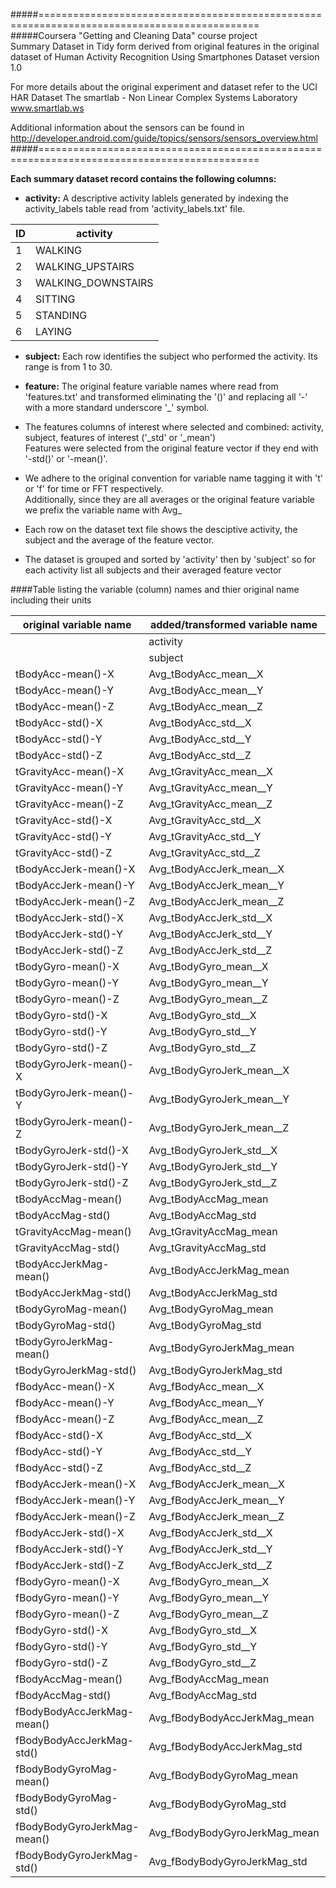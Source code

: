 #####============================================================================================ 
#####Coursera "Getting and Cleaning Data" course project  
Summary Dataset in Tidy form derived from original features
in the original dataset of Human Activity Recognition Using Smartphones Dataset version 1.0

For more details about the original experiment and dataset refer to the
UCI HAR Dataset
The smartlab - Non Linear Complex Systems Laboratory
www.smartlab.ws

Additional information about the sensors can be found in
http://developer.android.com/guide/topics/sensors/sensors_overview.html
#####============================================================================================ 


**Each summary dataset record contains the following columns:**
- **activity:** A descriptive activity lablels generated by indexing the activity_labels table read from 'activity_labels.txt' file.


|ID|activity|
|-------|-------|
|1| WALKING|
|2| WALKING_UPSTAIRS|
|3| WALKING_DOWNSTAIRS|
|4| SITTING|
|5| STANDING|
|6| LAYING|

- **subject:** Each row identifies the subject who performed the activity.
          Its range is from 1 to 30. 

- **feature:** The original feature variable names where read from 'features.txt' and transformed eliminating the '()' and replacing all '-' with a more standard underscore '_' symbol.

- The features columns of interest where selected and combined: activity, subject, features of interest ('_std' or '_mean')  
          Features were selected from the original feature vector if they end with '-std()' or '-mean()'.
- We adhere to the original convention for variable name tagging it with 't' or 'f' for time or FFT respectively.  
          Additionally, since they are all averages or the original feature variable we prefix the variable name with Avg_


- Each row on the dataset text file shows the desciptive activity, the subject and the average of the feature vector.
- The dataset is grouped and sorted by 'activity' then by 'subject' so for each activity list all subjects and their averaged feature vector



####Table listing the variable (column) names and thier original name including their units


|	original variable name	|	added/transformed variable name	|	units	|
|	-------	|	-------	|	-------	|
|		|	activity	|		|
|		|	subject	|		|
|	tBodyAcc-mean()-X	|	Avg_tBodyAcc_mean__X	|	m/s^2	|
|	tBodyAcc-mean()-Y	|	Avg_tBodyAcc_mean__Y	|	m/s^2	|
|	tBodyAcc-mean()-Z	|	Avg_tBodyAcc_mean__Z	|	m/s^2	|
|	tBodyAcc-std()-X	|	Avg_tBodyAcc_std__X	|	m/s^2	|
|	tBodyAcc-std()-Y	|	Avg_tBodyAcc_std__Y	|	m/s^2	|
|	tBodyAcc-std()-Z	|	Avg_tBodyAcc_std__Z	|	m/s^2	|
|	tGravityAcc-mean()-X	|	Avg_tGravityAcc_mean__X	|	m/s^2	|
|	tGravityAcc-mean()-Y	|	Avg_tGravityAcc_mean__Y	|	m/s^2	|
|	tGravityAcc-mean()-Z	|	Avg_tGravityAcc_mean__Z	|	m/s^2	|
|	tGravityAcc-std()-X	|	Avg_tGravityAcc_std__X	|	m/s^2	|
|	tGravityAcc-std()-Y	|	Avg_tGravityAcc_std__Y	|	m/s^2	|
|	tGravityAcc-std()-Z	|	Avg_tGravityAcc_std__Z	|	m/s^2	|
|	tBodyAccJerk-mean()-X	|	Avg_tBodyAccJerk_mean__X	|	m/s^2	|
|	tBodyAccJerk-mean()-Y	|	Avg_tBodyAccJerk_mean__Y	|	m/s^2	|
|	tBodyAccJerk-mean()-Z	|	Avg_tBodyAccJerk_mean__Z	|	m/s^2	|
|	tBodyAccJerk-std()-X	|	Avg_tBodyAccJerk_std__X	|	m/s^2	|
|	tBodyAccJerk-std()-Y	|	Avg_tBodyAccJerk_std__Y	|	m/s^2	|
|	tBodyAccJerk-std()-Z	|	Avg_tBodyAccJerk_std__Z	|	m/s^2	|
|	tBodyGyro-mean()-X	|	Avg_tBodyGyro_mean__X	|	rad/s	|
|	tBodyGyro-mean()-Y	|	Avg_tBodyGyro_mean__Y	|	rad/s	|
|	tBodyGyro-mean()-Z	|	Avg_tBodyGyro_mean__Z	|	rad/s	|
|	tBodyGyro-std()-X	|	Avg_tBodyGyro_std__X	|	rad/s	|
|	tBodyGyro-std()-Y	|	Avg_tBodyGyro_std__Y	|	rad/s	|
|	tBodyGyro-std()-Z	|	Avg_tBodyGyro_std__Z	|	rad/s	|
|	tBodyGyroJerk-mean()-X	|	Avg_tBodyGyroJerk_mean__X	|	rad/s	|
|	tBodyGyroJerk-mean()-Y	|	Avg_tBodyGyroJerk_mean__Y	|	rad/s	|
|	tBodyGyroJerk-mean()-Z	|	Avg_tBodyGyroJerk_mean__Z	|	rad/s	|
|	tBodyGyroJerk-std()-X	|	Avg_tBodyGyroJerk_std__X	|	rad/s	|
|	tBodyGyroJerk-std()-Y	|	Avg_tBodyGyroJerk_std__Y	|	rad/s	|
|	tBodyGyroJerk-std()-Z	|	Avg_tBodyGyroJerk_std__Z	|	rad/s	|
|	tBodyAccMag-mean()	|	Avg_tBodyAccMag_mean	|	m/s^2	|
|	tBodyAccMag-std()	|	Avg_tBodyAccMag_std	|	m/s^2	|
|	tGravityAccMag-mean()	|	Avg_tGravityAccMag_mean	|	m/s^2	|
|	tGravityAccMag-std()	|	Avg_tGravityAccMag_std	|	m/s^2	|
|	tBodyAccJerkMag-mean()	|	Avg_tBodyAccJerkMag_mean	|	m/s^2	|
|	tBodyAccJerkMag-std()	|	Avg_tBodyAccJerkMag_std	|	m/s^2	|
|	tBodyGyroMag-mean()	|	Avg_tBodyGyroMag_mean	|	rad/s	|
|	tBodyGyroMag-std()	|	Avg_tBodyGyroMag_std	|	rad/s	|
|	tBodyGyroJerkMag-mean()	|	Avg_tBodyGyroJerkMag_mean	|	rad/s	|
|	tBodyGyroJerkMag-std()	|	Avg_tBodyGyroJerkMag_std	|	rad/s	|
|	fBodyAcc-mean()-X	|	Avg_fBodyAcc_mean__X	|	(m/s^2)^2/Hz	|
|	fBodyAcc-mean()-Y	|	Avg_fBodyAcc_mean__Y	|	(m/s^2)^2/Hz	|
|	fBodyAcc-mean()-Z	|	Avg_fBodyAcc_mean__Z	|	(m/s^2)^2/Hz	|
|	fBodyAcc-std()-X	|	Avg_fBodyAcc_std__X	|	(m/s^2)^2/Hz	|
|	fBodyAcc-std()-Y	|	Avg_fBodyAcc_std__Y	|	(m/s^2)^2/Hz	|
|	fBodyAcc-std()-Z	|	Avg_fBodyAcc_std__Z	|	(m/s^2)^2/Hz	|
|	fBodyAccJerk-mean()-X	|	Avg_fBodyAccJerk_mean__X	|	(m/s^2)^2/Hz	|
|	fBodyAccJerk-mean()-Y	|	Avg_fBodyAccJerk_mean__Y	|	(m/s^2)^2/Hz	|
|	fBodyAccJerk-mean()-Z	|	Avg_fBodyAccJerk_mean__Z	|	(m/s^2)^2/Hz	|
|	fBodyAccJerk-std()-X	|	Avg_fBodyAccJerk_std__X	|	(m/s^2)^2/Hz	|
|	fBodyAccJerk-std()-Y	|	Avg_fBodyAccJerk_std__Y	|	(m/s^2)^2/Hz	|
|	fBodyAccJerk-std()-Z	|	Avg_fBodyAccJerk_std__Z	|	(m/s^2)^2/Hz	|
|	fBodyGyro-mean()-X	|	Avg_fBodyGyro_mean__X	|	(rad/s)^2/Hz	|
|	fBodyGyro-mean()-Y	|	Avg_fBodyGyro_mean__Y	|	(rad/s)^2/Hz	|
|	fBodyGyro-mean()-Z	|	Avg_fBodyGyro_mean__Z	|	(rad/s)^2/Hz	|
|	fBodyGyro-std()-X	|	Avg_fBodyGyro_std__X	|	(rad/s)^2/Hz	|
|	fBodyGyro-std()-Y	|	Avg_fBodyGyro_std__Y	|	(rad/s)^2/Hz	|
|	fBodyGyro-std()-Z	|	Avg_fBodyGyro_std__Z	|	(rad/s)^2/Hz	|
|	fBodyAccMag-mean()	|	Avg_fBodyAccMag_mean	|	(m/s^2)^2/Hz	|
|	fBodyAccMag-std()	|	Avg_fBodyAccMag_std	|	(m/s^2)^2/Hz	|
|	fBodyBodyAccJerkMag-mean()	|	Avg_fBodyBodyAccJerkMag_mean	|	(m/s^2)^2/Hz	|
|	fBodyBodyAccJerkMag-std()	|	Avg_fBodyBodyAccJerkMag_std	|	(m/s^2)^2/Hz	|
|	fBodyBodyGyroMag-mean()	|	Avg_fBodyBodyGyroMag_mean	|	(rad/s)^2/Hz	|
|	fBodyBodyGyroMag-std()	|	Avg_fBodyBodyGyroMag_std	|	(rad/s)^2/Hz	|
|	fBodyBodyGyroJerkMag-mean()	|	Avg_fBodyBodyGyroJerkMag_mean	|	(rad/s)^2/Hz	|
|	fBodyBodyGyroJerkMag-std()	|	Avg_fBodyBodyGyroJerkMag_std	|	(rad/s)^2/Hz	|
